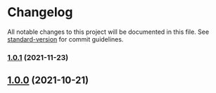 # Changelog

All notable changes to this project will be documented in this file. See [standard-version](https://github.com/conventional-changelog/standard-version) for commit guidelines.

### [1.0.1](https://github.com/itgalaxy/plugin-common-node/compare/v1.0.0...v1.0.1) (2021-11-23)

## [1.0.0](https://github.com/itgalaxy/plugin-common-node/releases/tag/v1.0.0) (2021-10-21)
